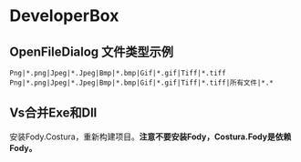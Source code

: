 # DeveloperBox



## OpenFileDialog 文件类型示例

```
Png|*.png|Jpeg|*.Jpeg|Bmp|*.bmp|Gif|*.gif|Tiff|*.tiff
Png|*.png|Jpeg|*.Jpeg|Bmp|*.bmp|Gif|*.gif|Tiff|*.tiff|所有文件|*.*
```



## Vs合并Exe和Dll

安装Fody.Costura，重新构建项目。**注意不要安装Fody，Costura.Fody是依赖Fody。**

